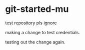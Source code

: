 # git-started-mu
test repository pls ignore

making a change to test credentials.

testing out the change again.